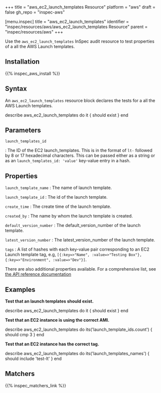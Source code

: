 +++
title = "aws_ec2_launch_templates Resource"
platform = "aws"
draft = false
gh_repo = "inspec-aws"

[menu.inspec]
title = "aws_ec2_launch_templates"
identifier = "inspec/resources/aws/aws_ec2_launch_templates Resource"
parent = "inspec/resources/aws"
+++

Use the `aws_ec2_launch_templates` InSpec audit resource to test properties of a all the AWS Launch templates.

## Installation

{{% inspec_aws_install %}}

## Syntax

An `aws_ec2_launch_templates` resource block declares the tests for a all the AWS Launch templates.

describe aws_ec2_launch_templates do
it { should exist }
end

## Parameters

`launch_templates_id`

: The ID of the EC2 launch_templates. This is in the format of `lt-` followed by 8 or 17 hexadecimal characters.
  This can be passed either as a string or as an `launch_templates_id: 'value'` key-value entry in a hash.

## Properties

`launch_template_name`
: The name of launch template.

`launch_template_id`
: The id of the launch template.

`create_time`
: The create time of the launch template.

`created_by`
: The name by whom the launch template is created.

`default_version_number`
: The default_version_number of the launch template.

`latest_version_number`
: The latest_version_number of the launch template.

`tags`
: A list of hashes with each key-value pair corresponding to an EC2 Launch template tag, e.g, `[{:key=>"Name", :value=>"Testing Box"}, {:key=>"Environment", :value=>"Dev"}]`.

There are also additional properties available. For a comprehensive list, see [the API reference documentation](https://docs.aws.amazon.com/AWSEC2/latest/APIReference/API_Instance.html)

## Examples

**Test that an launch templates should exist.**

 describe aws_ec2_launch_templates do
   it { should exist }
 end

**Test that an EC2 instance is using the correct AMI.**

 describe aws_ec2_launch_templates do
   its('launch_template_ids.count') { should cmp 3 }
 end

**Test that an EC2 instance has the correct tag.**

 describe aws_ec2_launch_templates do
   its('launch_templates_names') { should include 'test-lt' }
 end


## Matchers

{{% inspec_matchers_link %}}
